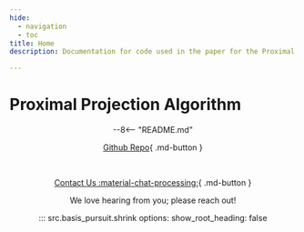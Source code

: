 ```yaml
---
hide:
  - navigation
  - toc
title: Home
description: Documentation for code used in the paper for the Proximal Projection (PP) algorithm.

---
```


# Proximal Projection Algorithm

<center>

  --8<-- "README.md"
  
  [Github Repo](https://github.com/TypalAcademy/proximal-projection-algorithm){ .md-button  }
  
  <br>
    
  [Contact Us :material-chat-processing:](https://form.jotform.com/TypalAcademy/contact-form){ .md-button }

  We love hearing from you; please reach out!


  ::: src.basis_pursuit.shrink
      options:
        show_root_heading: false
</center>

<br>
